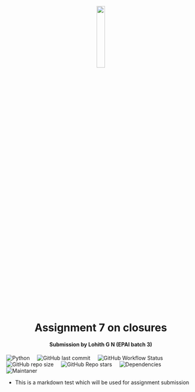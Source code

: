 <p align="center"><img width=20.5% src="https://avatars.githubusercontent.com/u/67179924?s=280&v=4"></p>

<h1 align="center">Assignment 7 on closures</h1>

<h4 align="center">Submission by Lohith G N (EPAI batch 3) </h4>


![Python](https://img.shields.io/badge/python-v3.6+-blue.svg)  &nbsp;  &nbsp; 
![GitHub last commit](https://img.shields.io/github/last-commit/lohith0501/The-School-of-AI-session-7-assignment-lohith0501)  &nbsp;  &nbsp; 
![GitHub Workflow Status](https://img.shields.io/github/workflow/status/lohith0501/The-School-of-AI-session-7-assignment-lohith0501/Session_7-workflow)  &nbsp;  &nbsp; 
![GitHub repo size](https://img.shields.io/github/repo-size/lohith0501/The-School-of-AI-session-7-assignment-lohith0501)  &nbsp;  &nbsp; 
![GitHub Repo stars](https://img.shields.io/github/stars/lohith0501/The-School-of-AI-session-7-assignment-lohith0501?style=social)  &nbsp;  &nbsp; 
![Dependencies](https://img.shields.io/badge/dependencies-up%20to%20date-brightgreen.svg)  &nbsp;  &nbsp; 
![Maintaner](https://img.shields.io/badge/maintainer-Lohith-blue)


- This is a markdown test which will be used for assignment submission

